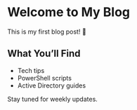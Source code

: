 # Welcome to My Blog

This is my first blog post! 🚀

## What You’ll Find

- Tech tips
- PowerShell scripts
- Active Directory guides

Stay tuned for weekly updates.